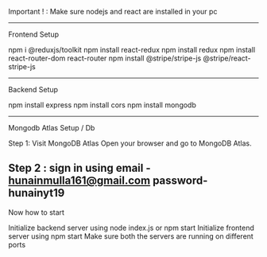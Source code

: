Important ! : Make sure nodejs and react are installed in your pc

------------------------------------------------------------------------------
Frontend Setup

npm i @reduxjs/toolkit
npm install react-redux
npm install redux
npm install react-router-dom react-router
npm install @stripe/stripe-js @stripe/react-stripe-js

------------------------------------------------------------------------------

Backend Setup

npm install express
npm install cors
npm install mongodb

------------------------------------------------------------------------------
Mongodb Atlas Setup / Db

Step 1: Visit MongoDB Atlas
Open your browser and go to MongoDB Atlas.

Step 2 : sign in using 
email - hunainmulla161@gmail.com
password-hunainyt19
------------------------------------------------------------------------------
Now how to start

Initialize backend server using node index.js or npm start
Initialize frontend server using npm start
Make sure both the servers are running on different ports


